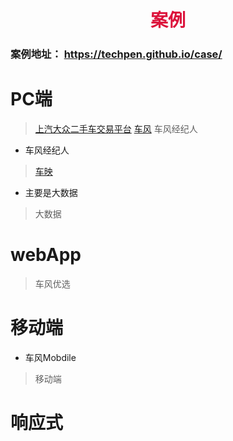# <center><font face="微软雅黑" color="#DC143C">案例</font></center>
### 案例地址： https://techpen.github.io/case/

# PC端
> [上汽大众二手车交易平台](http://www.svwuc.com)
> [车风](http://www.ichefeng.com)
> 车风经纪人
+ 车风经纪人

> [车映](https://techpen.github.io/case/datayin/)
+ 主要是大数据
> 大数据

# webApp
> 车风优选

# 移动端
+ 车风Mobdile
> 移动端

# 响应式

